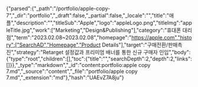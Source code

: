 {"parsed":{"_path":"/portfolio/apple-copy-7","_dir":"portfolio","_draft":false,"_partial":false,"_locale":"","title":"애플","description":"","titleSub":"Apple","logo":"appleLogo.png","titleImg":"appleTitle.jpg","work":["Marketing","Design&Publishing"],"category":"휴대폰 대리점","term":"2023.02.08~2023.02.08","homepage":"https://apple.com","history":["SearchAD","Homepage","Product Details"],"target":"구매전환/판매촉진","strategy":"Retarget 설정값과 프리미엄 배너를 통한 신규 구매자 인입","body":{"type":"root","children":[],"toc":{"title":"","searchDepth":2,"depth":2,"links":[]}},"_type":"markdown","_id":"content:portfolio:apple copy 7.md","_source":"content","_file":"portfolio/apple copy 7.md","_extension":"md"},"hash":"UAEvZ7A8ju"}